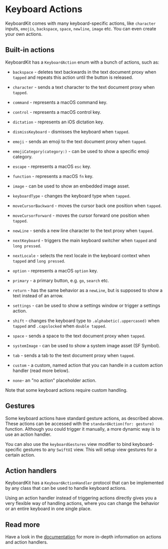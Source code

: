 # Keyboard Actions

KeyboardKit comes with many keyboard-specific actions, like `character` inputs, `emojis`, `backspace`, `space`, `newline`, `image` etc. You can even create your own actions.


## Built-in actions

KeyboardKit has a `KeyboardAction` enum with a bunch of actions, such as:

* `backspace` - deletes text backwards in the text document proxy when `tapped` and repeats this action until the button is released.
* `character` - sends a text character to the text document proxy when `tapped`.
* `command` - represents a macOS command key.
* `control` - represents a macOS control key.
* `dictation` - represents an iOS dictation key.
* `dismissKeyboard` - dismisses the keyboard when `tapped`.
* `emoji` - sends an emoji to the text document proxy when `tapped`.
* `emojiCategory(category:)` - can be used to show a specific emoji category.
* `escape` - represents a macOS `esc` key.
* `function` - represents a macOS `fn` key.
* `image` - can be used to show an embedded image asset.
* `keyboardType` - changes the keyboard type when `tapped`.
* `moveCursorBackward` - moves the cursor back one position when `tapped`.
* `moveCursorForward` - moves the cursor forward one position when `tapped`.
* `newLine` - sends a new line character to the text proxy when `tapped`.
* `nextKeyboard` - triggers the main keyboard switcher when `tapped` and `long pressed`.
* `nextLocale` - selects the next locale in the keyboard context when `tapped` and `long pressed`.
* `option` - represents a macOS `option` key.
* `primary` - a primary button, e.g. `go`, `search` etc.
* `return` - has the same behavior as a `newLine`, but is supposed to show a text instead of an arrow.
* `settings` - can be used to show a settings window or trigger a settings action.
* `shift` - changes the keyboard type to `.alphabetic(.uppercased)` when `tapped` and `.capslocked` when `double tapped`.
* `space` - sends a space to the text document proxy when `tapped`.
* `systemImage` - can be used to show a system image asset (SF Symbol).
* `tab` - sends a tab to the text document proxy when `tapped`.

* `custom` - a custom, named action that you can handle in a custom action handler (read more below).

* `none`- an "no action" placeholder action.

Note that some keyboard actions require custom handling.


## Gestures

Some keyboard actions have standard gesture actions, as described above. These actions can be accessed with the `standardAction(for: gesture)` function. Although you could trigger it manually, a more dynamic way is to use an action handler.

You can also use the `keyboardGestures` view modifier to bind keyboard-specific gestures to any `SwiftUI` view. This will setup view gestures for a certain action.


## Action handlers

KeyboardKit has a `KeyboardActionHandler` protocol that can be implemented by any class that can be used to handle keyboard actions. 

Using an action handler instead of triggering actions directly gives you a very flexible way of handling actions, where you can change the behavior or an entire keyboard in one single place.


## Read more

Have a look in the [documentation][Documentation] for more in-depth information on actions and action handlers.



[Documentation]: https://github.com/danielsaidi/Documentation/blob/main/Docs/KeyboardKit.doccarchive.zip?raw=true
